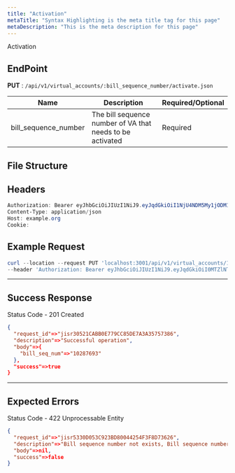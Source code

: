 ```yaml
---
title: "Activation"
metaTitle: "Syntax Highlighting is the meta title tag for this page"
metaDescription: "This is the meta description for this page"
---
```


Activation

## EndPoint
**PUT** : `/api/v1/virtual_accounts/:bill_sequence_number/activate.json`

Name                                   | Description                                 | Required/Optional
-------------------------------------- | ------------------------------------------- | ------------------------
bill_sequence_number | The bill sequence number of VA that needs to be activated      | Required

## File Structure


## Headers
```powershell
Authorization: Bearer eyJhbGciOiJIUzI1NiJ9.eyJqdGkiOiI1NjU4NDM5My1jODM1LTQ4N2MtOTI3MS1mMmVkOWZiZDJhYTAiLCJzdWIiOiI5Iiwic2NwIjoiYWNjb3VudCIsImF1ZCI6bnVsbCwiaWF0IjoxNTkwOTE5MDk4LCJleHAiOjE1OTA5MTkzOTh9.5ibcQqGhu-_Jdn7KObfPY_0H3wLh3GXTVfMAceJO98w
Content-Type: application/json
Host: example.org
Cookie:
```
## Example Request

```powershell
curl --location --request PUT 'localhost:3001/api/v1/virtual_accounts/10143278/activate.json' \
--header 'Authorization: Bearer eyJhbGciOiJIUzI1NiJ9.eyJqdGkiOiI0MTZlNTk0NC01OWZmLTRkNjItOTQ4Ni0yMzgxODE4ZTkzMzUiLCJzdWIiOiI0Iiwic2NwIjoiYWNjb3VudCIsImF1ZCI6bnVsbCwiaWF0IjoxNTk1MjUwNjgyLCJleHAiOjE1OTUyNTA5ODJ9.W_n4Iks62McaYt1KNhBHxkopcq2eGmivtVoVAosTvOk'
```

--------------------------------------------------------------------------------

## Success Response

Status Code - 201 Created

```json
{
  "request_id"=>"jisr30521CABB0E779CC85DE7A3A35757386",
  "description"=>"Successful operation",
  "body"=>{
    "bill_seq_num"=>"10287693"
  },
  "success"=>true
}
```

--------------------------------------------------------------------------------

## Expected Errors
Status Code - 422 Unprocessable Entity

```json
{
  "request_id"=>"jisr5330D053C923BD80044254F3F8D73626",
  "description"=>"Bill sequence number not exists, Bill sequence number must exists, use a valid one.",
  "body"=>nil,
  "success"=>false
}
```
